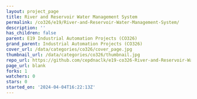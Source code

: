 ```yaml
---
layout: project_page
title: River and Reservoir Water Management System
permalink: /co326/e19/River-and-Reservoir-Water-Management-System/
description: ''
has_children: false
parent: E19 Industrial Automation Projects (CO326)
grand_parent: Industrial Automation Projects (CO326)
cover_url: /data/categories/co326/cover_page.jpg
thumbnail_url: /data/categories/co326/thumbnail.jpg
repo_url: https://github.com/cepdnaclk/e19-co326-River-and-Reservoir-Water-Management-System
page_url: blank
forks: 1
watchers: 0
stars: 0
started_on: '2024-04-04T16:22:13Z'
---
```


